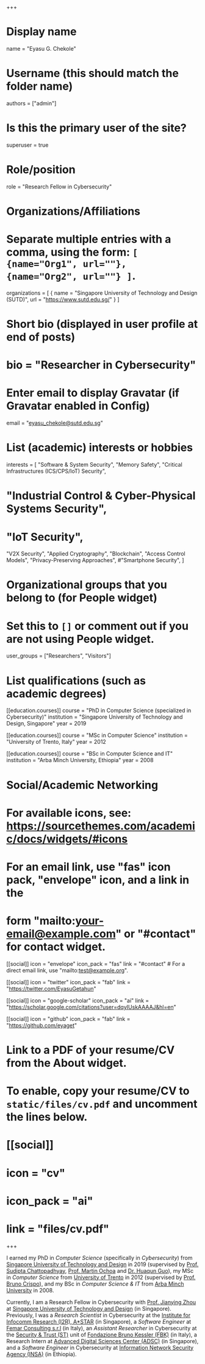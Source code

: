 +++
# Display name
name = "Eyasu G. Chekole"

# Username (this should match the folder name)
authors = ["admin"]

# Is this the primary user of the site?
superuser = true

# Role/position
role = "Research Fellow in Cybersecurity"

# Organizations/Affiliations
#   Separate multiple entries with a comma, using the form: `[ {name="Org1", url=""}, {name="Org2", url=""} ]`.
organizations = [ { name = "Singapore University of Technology and Design (SUTD)", url = "https://www.sutd.edu.sg/" } ]

# Short bio (displayed in user profile at end of posts)
# bio = "Researcher in Cybersecurity"

# Enter email to display Gravatar (if Gravatar enabled in Config)
email = "eyasu_chekole@sutd.edu.sg"

# List (academic) interests or hobbies
interests = [
  "Software & System Security",
  "Memory Safety",
  "Critical Infrastructures (ICS/CPS/IoT) Security",
  # "Industrial Control & Cyber-Physical Systems Security",
  # "IoT Security",
  "V2X Security",
  "Applied Cryptography",
  "Blockchain",
  "Access Control Models",
  "Privacy-Preserving Approaches",
  #"Smartphone Security",
]

# Organizational groups that you belong to (for People widget)
#   Set this to `[]` or comment out if you are not using People widget.
user_groups = ["Researchers", "Visitors"]

# List qualifications (such as academic degrees)
[[education.courses]]
  course = "PhD in Computer Science (specialized in Cybersecurity)"
  institution = "Singapore University of Technology and Design, Singapore"
  year = 2019

[[education.courses]]
  course = "MSc in Computer Science"
  institution = "University of Trento, Italy"
  year = 2012

[[education.courses]]
  course = "BSc in Computer Science and IT"
  institution = "Arba Minch University, Ethiopia"
  year = 2008

# Social/Academic Networking
# For available icons, see: https://sourcethemes.com/academic/docs/widgets/#icons
#   For an email link, use "fas" icon pack, "envelope" icon, and a link in the
#   form "mailto:your-email@example.com" or "#contact" for contact widget.

[[social]]
  icon = "envelope"
  icon_pack = "fas"
  link = "#contact"  # For a direct email link, use "mailto:test@example.org".

[[social]]
  icon = "twitter"
  icon_pack = "fab"
  link = "https://twitter.com/EyasuGetahun"

[[social]]
  icon = "google-scholar"
  icon_pack = "ai"
  link = "https://scholar.google.com/citations?user=dqyIUskAAAAJ&hl=en"

[[social]]
  icon = "github"
  icon_pack = "fab"
  link = "https://github.com/eyaget"

# Link to a PDF of your resume/CV from the About widget.
# To enable, copy your resume/CV to `static/files/cv.pdf` and uncomment the lines below.
# [[social]]
#   icon = "cv"
#   icon_pack = "ai"
#   link = "files/cv.pdf"

+++

I earned my PhD in *Computer Science* (specifically in *Cybersecurity*) from [Singapore University of Technology and Design](https://www.sutd.edu.sg/) in 2019 (supervised by [Prof. Sudipta Chattopadhyay](https://asset-group.github.io/), [Prof. Martin Ochoa](https://martin-ochoa.github.io/) and [Dr. Huaqun Guo](https://www.linkedin.com/in/huaqun-guo-40677536/)), my MSc in *Computer Science* from [University of Trento](https://www.unitn.it/en) in 2012 (supervised by [Prof. Bruno Crispo](http://disi.unitn.it/~crispo/)), and my BSc in *Computer Science & IT* from [Arba Minch University](https://www.amu.edu.et/) in 2008. 

Currently, I am a Research Fellow in Cybersecurity with [Prof. Jianying Zhou](http://jianying.space/) at [Singapore University of Technology and Design](https://www.sutd.edu.sg/) (in Singapore). Previously, I was a *Research Scientist* in Cybersecurity at the [Institute for Infocomm Research (I2R), A*STAR](https://www.a-star.edu.sg/i2r) (in Singapore), a *Software Engineer* at [Femar Consulting s.r.l](https://www.femarconsulting.com/) (in Italy), an *Assistant Researcher* in Cybersecurity at the [Security \& Trust (ST)](https://st.fbk.eu/) unit of [Fondazione Bruno Kessler (FBK)](https://www.fbk.eu/en/) (in Italy), a Research Intern at [Advanced Digital Sciences Center (ADSC)](http://adsc.illinois.edu/) (in Singapore), and a *Software Engineer* in Cybersecurity at [Information Network Security Agency (INSA)](https://www.insa.gov.et/) (in Ethiopia). 


<!-- I am interested in include privacy and security of computer systems and critical infrastructures.-->

